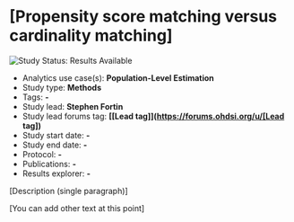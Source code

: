 [Propensity score matching versus cardinality matching]
=============

<img src="https://img.shields.io/badge/Study%20Status-Repo%20Created-lightgray.svg" alt="Study Status: Results Available">

- Analytics use case(s): **Population-Level Estimation**
- Study type: **Methods**
- Tags: **-**
- Study lead: **Stephen Fortin**
- Study lead forums tag: **[[Lead tag]](https://forums.ohdsi.org/u/[Lead tag])**
- Study start date: **-**
- Study end date: **-**
- Protocol: **-**
- Publications: **-**
- Results explorer: **-**

[Description (single paragraph)]

[You can add other text at this point]
